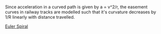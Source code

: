 Since acceleration in a curved path is given by a = v^2/r, the easement curves
in railway tracks are modelled such that it's curvature decreases by 1/R
linearly with distance travelled.

[Euler Spiral](../Pure%20Mathematics/Euler%20Spiral.md)
